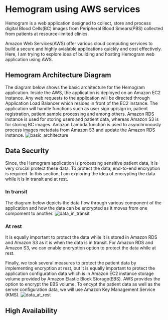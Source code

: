 # Hemogram using AWS services

Hemogram is a web application designed to collect, store and process digital Blood Cells(BC) images from Peripheral Blood Smears(PBS) collected from patients at resource-limited clinics. 

Amazon Web Services(AWS) offer various cloud computing services to build a secure and highly avialable applications quickly and cost effectively. Here, I am trying to explore idea of building and hosting Hemogram web application using AWS.

## Hemogram Architecture Diagram
The diagram below shows the basic architecture for the Hemogram application. Inside the AWS, the application is deployed on an Amazon  EC2 instance. Any web requests to the application will be directed through Application Load Balancer which resides in front of the EC2 instance. 
The application will handle functions such as user sign up/sign in, patient registration, patient sample processing and among others. Amazon RDS instance is used for storing users and patient data, whereas Amazon S3 is for storing BC images. Amazon Lambda function is used to asynchronously process images metadata from Amazon S3 and update the Amazon RDS instance. 
![basic_architecture](https://user-images.githubusercontent.com/7229266/65442252-b2947f80-dde0-11e9-8d0a-6107dbd95415.png)


## Data Security
Since, the Hemogram application is processing sensitive patient data, it is very crucial protect these data. To protect the data, end-to-end encryption is required. In this section, I am exploring the idea of encrypting the data while it is in transit and at rest. 

### In transit
The diagram below depicts the data flow through various component of the application and how the data can be encrypted as it moves from one compoment to another. 
![data_in_transit](https://user-images.githubusercontent.com/7229266/65442633-5f6efc80-dde1-11e9-92b7-9a3492a81ec1.png)

### At rest
It is equally important to protect the data while it is stored in Amazon RDS and Amazon S3 as it is when the data is in transit. For Amazon RDS and Amazon S3, we can enable encryption option to protect the data while at rest. 

Finally, we took several measures to protect the patient data by implementing encryption at rest, but it is equally important to protect the application configuration data which is in Amazon EC2 instance storage volume provided by Amazon Elastic Block Storage(EBS). AWS provides the option to encrypt the EBS volume. To encypt the patient data as well as the server configuration data, we will use Amazon Key Management Service (KMS).
![data_at_rest](https://user-images.githubusercontent.com/7229266/65442648-685fce00-dde1-11e9-90f5-0d1a75364e1a.png)

## High Availability
